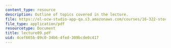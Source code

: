 ```yaml
---
content_type: resource
description: Outline of topics covered in the lecture.
file: https://ol-ocw-studio-app-qa.s3.amazonaws.com/courses/16-322-stochastic-estimation-and-control-fall-2004/4cef665b09c034b64fed309bcde0c417_lecture09.pdf
file_type: application/pdf
resourcetype: Document
title: lecture09.pdf
uid: 4cef665b-09c0-34b6-4fed-309bcde0c417
---
```

